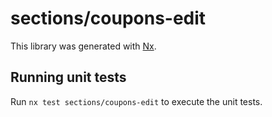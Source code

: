 # sections/coupons-edit

This library was generated with [Nx](https://nx.dev).

## Running unit tests

Run `nx test sections/coupons-edit` to execute the unit tests.
